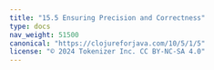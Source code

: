 ```yaml
---
title: "15.5 Ensuring Precision and Correctness"
type: docs
nav_weight: 51500
canonical: "https://clojureforjava.com/10/5/1/5"
license: "© 2024 Tokenizer Inc. CC BY-NC-SA 4.0"
---
```

